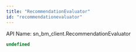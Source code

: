 ```yaml
---
title: "RecommendationEvaluator"
id: "recommendationevaluator"
---
```


API Name: sn_bm_client.RecommendationEvaluator

```js
undefined
```